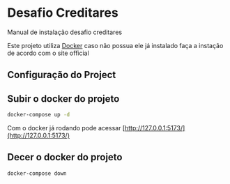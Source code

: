 # Desafio Creditares 

 Manual de instalação desafio creditares

 Este projeto utiliza [Docker](https://docs.docker.com/get-docker/) caso não possua ele já instalado faça a instação de acordo com o site official

## Configuração do Project

## Subir o docker do projeto
```sh
docker-compose up -d
```

 Com o docker já rodando pode acessar [http://127.0.0.1:5173/](http://127.0.0.1:5173/)

## Decer o docker do projeto
```sh
docker-compose down
```
